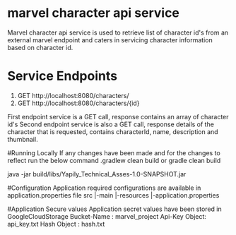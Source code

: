 # marvel character api service
Marvel character api service is used to retrieve list of character id's from an external marvel endpoint and caters in servicing character information based on character id.

# Service Endpoints
 1) GET http://localhost:8080/characters/ 
 2) GET http://localhost:8080/characters/{id}
 
 First endpoint service is a GET call, response contains an array of character id's
 Second endpoint service is also a GET call, response details of the character that is requested, contains characterId, name, description and thumbnail.
 
 #Running Locally
 If any changes have been made and for the changes to reflect run the below command
 .gradlew clean build or
  gradle clean build
  
  java -jar build/libs/Yapily_Technical_Asses-1.0-SNAPSHOT.jar
 
 #Configuration
 Application required configurations are available in application.properties file
  src
   |-main
      |-resources
         |-application.properties
         
 #Application Secure values
 Application secret values have been stored in GoogleCloudStorage
 Bucket-Name : marvel_project
 Api-Key Object: api_key.txt
 Hash Object : hash.txt        